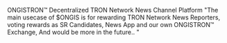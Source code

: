 ONGISTRON™
Decentralized TRON Network News Channel Platform
"The main usecase of $ONGIS is for rewarding TRON Network News Reporters, voting rewards as SR Candidates, News App and our own ONGISTRON™ Exchange,  And would be more in the future.. "
